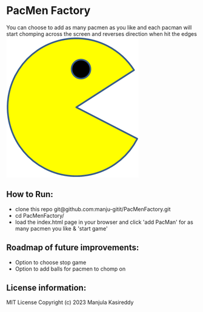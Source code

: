 # PacMen Factory
 <p>You can choose to add as many pacmen as you like and each pacman will start chomping across the screen 
  and reverses direction when hit the edges 
  <img src="./Images/PacMan1.png"> 
</p>
<h2>How to Run:</h2>
<ul>
   <li>clone this repo git@github.com:manju-gitit/PacMenFactory.git </li>
   <li>cd PacMenFactory/ </li>
  <li>load the index.html page in your browser and click 'add PacMan' for as many pacmen you like & 'start game'</li>
</ul>  
<h2>Roadmap of future improvements: </h2>
<ul>
  <li>Option to choose stop game</li>
  <li>Option to add balls for pacmen to chomp on</li>
</ul>
<h2>License information:</h2>
 MIT License Copyright (c) 2023 Manjula Kasireddy

